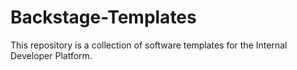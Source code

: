 # Backstage-Templates

This repository is a collection of software templates for the Internal Developer Platform.
